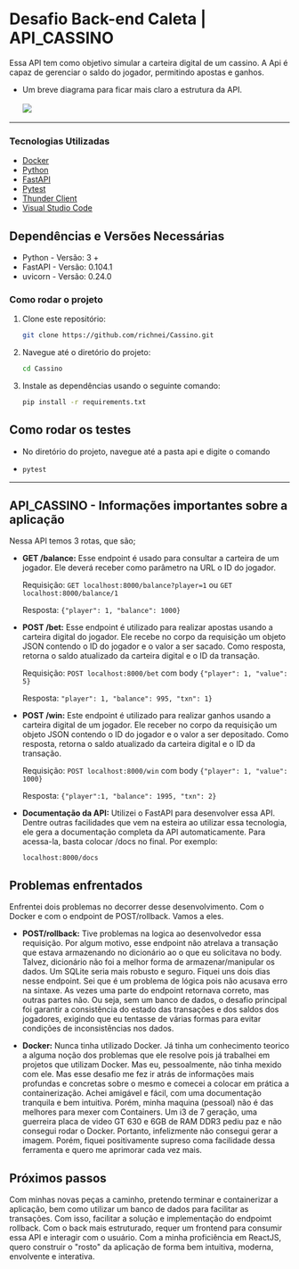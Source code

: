 # Desafio Back-end Caleta | API_CASSINO

Essa API tem como objetivo simular a carteira digital de um cassino. A Api é capaz de gerenciar o saldo do jogador, permitindo apostas e ganhos.

* Um breve diagrama para ficar mais claro a estrutura da API. <br> <br>
[![](https://mermaid.ink/img/pako:eNptkM9qg0AQxl9lmVMDCfEYhBb8k4YcWiUKPaiUYXdsBN1t111KUZ-mhz5IXqxrvDTQOQ2_75th5huAK0HgQ92qT35GbVgel5K5CoogPb5GQZYdn5OKbTYP44k-LPVmZOHdYZ9v0yTLV4s5nHUWDWlyyu93nudNC4-uc848srgIsUXJqforzTtGti9CMv_wx-KlkTd8KxTvR3YoYsVtR9Lg5efyrZhA5s6tYA0d6Q4b4X4a5sESzJk6KsF3raAabWtKKOXkrGiNyr4kB99oS2uw7wINxQ2-aezAr7HtHSXRGKWflpyucU2_-Dphbg?type=png)](https://mermaid.live/edit#pako:eNptkM9qg0AQxl9lmVMDCfEYhBb8k4YcWiUKPaiUYXdsBN1t111KUZ-mhz5IXqxrvDTQOQ2_75th5huAK0HgQ92qT35GbVgel5K5CoogPb5GQZYdn5OKbTYP44k-LPVmZOHdYZ9v0yTLV4s5nHUWDWlyyu93nudNC4-uc848srgIsUXJqforzTtGti9CMv_wx-KlkTd8KxTvR3YoYsVtR9Lg5efyrZhA5s6tYA0d6Q4b4X4a5sESzJk6KsF3raAabWtKKOXkrGiNyr4kB99oS2uw7wINxQ2-aezAr7HtHSXRGKWflpyucU2_-Dphbg)
-------------------------------------------------------------------------------------------------------------------------------------------------------------------------------------------

### Tecnologias Utilizadas

* [Docker](https://www.docker.com/)
* [Python](https://www.python.org/)
* [FastAPI](https://fastapi.tiangolo.com/)
* [Pytest](https://docs.pytest.org/en/7.4.x/)
* [Thunder Client](https://www.thunderclient.com/)
* [Visual Studio Code](https://code.visualstudio.com/)

## Dependências e Versões Necessárias
* Python - Versão: 3 +
* FastAPI - Versão: 0.104.1
* uvicorn - Versão: 0.24.0

### Como rodar o projeto

1. Clone este repositório:

   ```bash
   git clone https://github.com/richnei/Cassino.git

2. Navegue até o diretório do projeto:

    ```bash
    cd Cassino

3. Instale as dependências usando o seguinte comando:

    ```bash
    pip install -r requirements.txt

## Como rodar os testes
- No diretório do projeto, navegue até a pasta api e digite o comando
- 
    ```bash
    pytest

---

## API_CASSINO - Informações importantes sobre a aplicação

Nessa API temos 3 rotas, que são;

* **GET /balance:** Esse endpoint é usado para consultar a carteira de um jogador. Ele deverá receber como parâmetro na URL o ID do jogador.
  
    Requisição: `GET localhost:8000/balance?player=1` ou `GET localhost:8000/balance/1`
    
    Resposta: `{"player": 1, "balance": 1000}`

* **POST /bet:** Esse endpoint é utilizado para realizar apostas usando a carteira digital do jogador. Ele recebe no corpo da requisição um objeto JSON contendo o ID do jogador e o valor a ser sacado. Como resposta, retorna o saldo atualizado da carteira digital e o ID da transação.

  Requisição: `POST localhost:8000/bet` com body `{"player": 1, "value": 5}`
  
  Resposta: `"player": 1, "balance": 995, "txn": 1}`

* **POST /win:** Este endpoint é utilizado para realizar ganhos usando a carteira digital de um jogador. Ele receber no corpo da requisição um objeto JSON contendo o ID do jogador e o valor a ser depositado. Como resposta, retorna o saldo atualizado da carteira digital e o ID da transação.

  Requisição: `POST localhost:8000/win` com body `{"player": 1, "value": 1000}`
  
  Resposta: `{"player":1, "balance": 1995, "txn": 2}`

* **Documentação da API:** Utilizei o FastAPI para desenvolver essa API. Dentre outras facilidades que vem na esteira ao utilizar essa tecnologia, ele gera a documentação completa da API automaticamente. Para acessa-la, basta colocar /docs no final. Por exemplo:

  `localhost:8000/docs`

## Problemas enfrentados

Enfrentei dois problemas no decorrer desse desenvolvimento. Com o Docker e com o endpoint de POST/rollback. Vamos a eles.

* **POST/rollback:** Tive problemas na logica ao desenvolvedor essa requisição. Por algum motivo, esse endpoint não atrelava a transação que estava armazenando no dicionário ao o que eu solicitava no body. Talvez, dicionário não foi a melhor forma de armazenar/manipular os dados. Um SQLite seria mais robusto e seguro. Fiquei uns dois dias nesse endpoint. Sei que é um problema de lógica pois não acusava erro na sintaxe. As vezes uma parte do endpoint retornava correto, mas outras partes não. Ou seja, sem um banco de dados, o desafio principal foi garantir a consistência do estado das transações e dos saldos dos jogadores, exigindo que eu tentasse de várias formas para evitar condições de inconsistências nos dados.

*  **Docker:** Nunca tinha utilizado Docker. Já tinha um conhecimento teorico a alguma noção dos problemas que ele resolve pois já trabalhei em projetos que utilizam Docker. Mas eu, pessoalmente, não tinha mexido com ele. Mas esse desafio me fez ir atrás de informações mais profundas e concretas sobre o mesmo e comecei a colocar em prática a containerização. Achei amigável e fácil, com uma documentação tranquila e bem intuitiva. Porém, minha maquina (pessoal) não é das melhores para mexer com Containers. Um i3 de 7 geração, uma guerreira placa de video GT 630 e 6GB de RAM DDR3 pediu paz e não consegui rodar o Docker. Portanto, infelizmente não consegui gerar a imagem. Porém, fiquei positivamente supreso coma facilidade dessa ferramenta e quero me aprimorar cada vez mais.

## Próximos passos

Com minhas novas peças a caminho, pretendo terminar e containerizar a aplicação, bem como utilizar um banco de dados para facilitar as transações. Com isso, facilitar a solução e implementação do endpoimt rollback. Com o back mais estruturado, requer um frontend para consumir essa API e interagir com o usuário. Com a minha proficiência em ReactJS, quero construir o "rosto" da aplicação de forma bem intuitiva, moderna, envolvente e interativa. 



